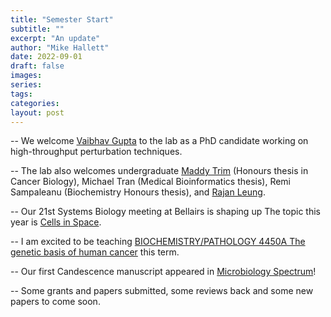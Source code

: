 ```yaml
---
title: "Semester Start"
subtitle: ""
excerpt: "An update"
author: "Mike Hallett"
date: 2022-09-01
draft: false
images:
series:
tags:
categories:
layout: post
---
```

 
 -- We welcome [Vaibhav Gupta](/team/vaibhav-gupta) to the lab as a PhD candidate working on high-throughput perturbation techniques.
 
 -- The lab also welcomes undergraduate  [Maddy Trim](/team/maddy-trim) (Honours thesis in Cancer Biology), Michael Tran (Medical Bioinformatics thesis), 
 Remi Sampaleanu (Biochemistry Honours thesis), and [Rajan Leung](/team/rajan-leung). 
 
 -- Our 21st Systems Biology meeting at Bellairs is shaping up The topic this year is [Cells in Space](/barbados/cells-in-space).
 
 -- I am excited to be teaching [BIOCHEMISTRY/PATHOLOGY 4450A The genetic basis of human cancer](https://cancer-genetics-western.netlify.app/) this term. 
 
 -- Our first Candescence manuscript appeared in [Microbiology Spectrum](https://journals.asm.org/doi/10.1128/spectrum.01472-22)! 
 
 -- Some grants and papers submitted, some reviews back and some new papers to come soon.
 
 

